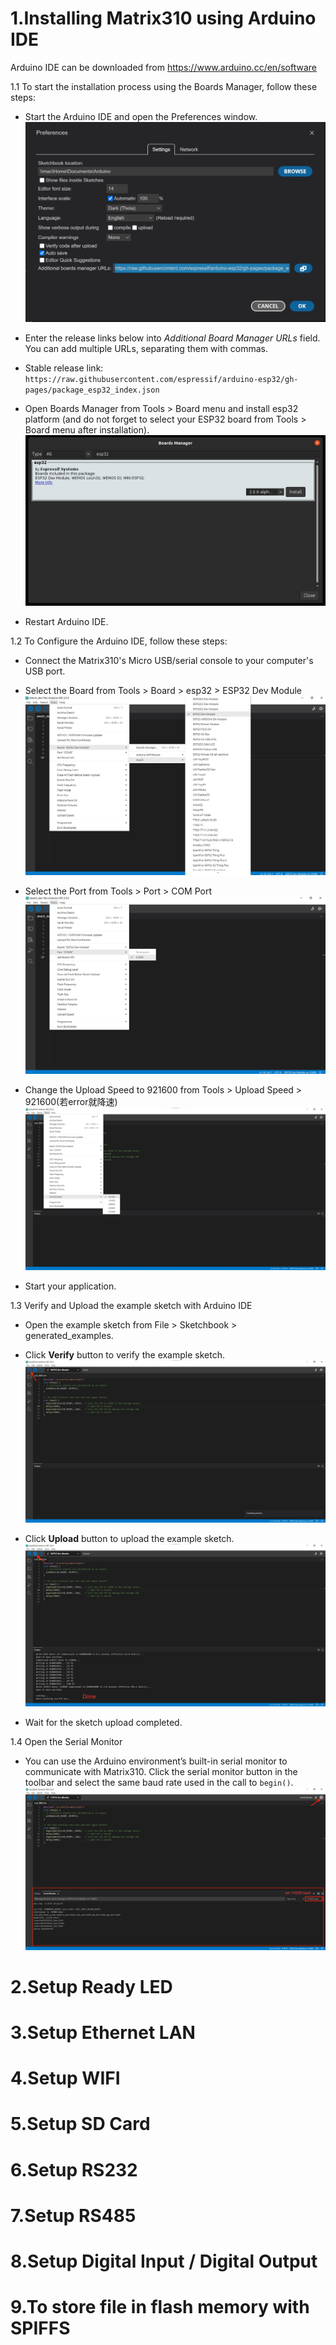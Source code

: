 1.Installing Matrix310 using Arduino IDE
===
Arduino IDE can be downloaded from https://www.arduino.cc/en/software    

1.1 To start the installation process using the Boards Manager, follow these steps:  
+ Start the Arduino IDE and open the Preferences window.  
![Alt text](./img/Additional_Board_Manager_URLs.jpg)  

+ Enter the release links below into *Additional Board Manager URLs* field. You can add multiple URLs, separating them with commas.  
+ Stable release link:  
`https://raw.githubusercontent.com/espressif/arduino-esp32/gh-pages/package_esp32_index.json `  
+ Open Boards Manager from Tools > Board menu and install esp32 platform (and do not forget to select your ESP32 board from Tools > Board menu after installation).  
![Alt text](./img/install_guide_boards_manager_esp32.jpg)
+ Restart Arduino IDE.  
  
1.2 To Configure the Arduino IDE, follow these steps:  
+ Connect the Matrix310's Micro USB/serial console to your computer's USB port.  
+ Select the Board from Tools > Board > esp32 > ESP32 Dev Module
![Alt text](./img/Select_Board.jpg)  

+ Select the Port from Tools > Port > COM Port
![Alt text](./img/Select_Port.jpg)  

+ Change the Upload Speed to 921600 from Tools > Upload Speed > 921600(若error就降速)
![Alt text](./img/Select_Upload_Speed.jpg)  
+ Start your application.  
  
1.3 Verify and Upload the example sketch with Arduino IDE  
+ Open the example sketch from File > Sketchbook > generated_examples.  
+ Click **Verify** button to verify the example sketch.  
![Alt text](./img/Verify_Sketch.jpg)  

+ Click **Upload** button to upload the example sketch.  
![Alt text](./img/Upload_Sketch.jpg)  
+ Wait for the sketch upload completed.  
  
1.4 Open the Serial Monitor  
  
+ You can use the Arduino environment’s built-in serial monitor to communicate with Matrix310. Click the serial monitor button in the toolbar and select the same baud rate used in the call to ```begin()```.  
![Alt text](./img/Serial_Monitor.jpg)  

2.Setup Ready LED
===

3.Setup Ethernet LAN
===

4.Setup WIFI
===

5.Setup SD Card
===

6.Setup RS232
===

7.Setup RS485
===

8.Setup Digital Input / Digital Output
===

9.To store file in flash memory with SPIFFS
===



